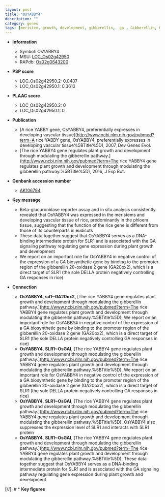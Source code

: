 ```yaml
---
layout: post
title: "OsYABBY4"
description: ""
category: genes
tags: [meristem, growth, development, gibberellin,  ga , Gibberellin, GA, GA biosynthetic, plant growth]
---
```


* **Information**  
    + Symbol: OsYABBY4  
    + MSU: [LOC_Os02g42950](http://rice.plantbiology.msu.edu/cgi-bin/ORF_infopage.cgi?orf=LOC_Os02g42950)  
    + RAPdb: [Os02g0643200](http://rapdb.dna.affrc.go.jp/viewer/gbrowse_details/irgsp1?name=Os02g0643200)  

* **PSP score**  
    + LOC_Os02g42950.2: 0.0407 
    + LOC_Os02g42950.1: 0.3613 

* **PLAAC score**  
    + LOC_Os02g42950.2: 0 
    + LOC_Os02g42950.1: 0 

* **Publication**  
    + [A rice YABBY gene, OsYABBY4, preferentially expresses in developing vascular tissue](http://www.ncbi.nlm.nih.gov/pubmed?term=A rice YABBY gene, OsYABBY4, preferentially expresses in developing vascular tissue%5BTitle%5D), 2007, Dev Genes Evol.
    + [The rice YABBY4 gene regulates plant growth and development through modulating the gibberellin pathway.](http://www.ncbi.nlm.nih.gov/pubmed?term=The rice YABBY4 gene regulates plant growth and development through modulating the gibberellin pathway.%5BTitle%5D), 2016, J Exp Bot.

* **Genbank accession number**  
    + [AK106784](http://www.ncbi.nlm.nih.gov/nuccore/AK106784)

* **Key message**  
    + Beta-glucuronidase reporter assay and in situ analysis consistently revealed that OsYABBY4 was expressed in the meristems and developing vascular tissue of rice, predominantly in the phloem tissue, suggesting that the function of the rice gene is different from those of its counterparts in eudicots
    + These data together suggest that OsYABBY4 serves as a DNA-binding intermediate protein for SLR1 and is associated with the GA signaling pathway regulating gene expression during plant growth and development
    + We report on an important role for OsYABBY4 in negative control of the expression of a GA biosynthetic gene by binding to the promoter region of the gibberellin 20-oxidase 2 gene (GA20ox2), which is a direct target of SLR1 (the sole DELLA protein negatively controlling GA responses in rice)

* **Connection**  
    + __OsYABBY4__, __sd1~GA20ox2__, [The rice YABBY4 gene regulates plant growth and development through modulating the gibberellin pathway.](http://www.ncbi.nlm.nih.gov/pubmed?term=The rice YABBY4 gene regulates plant growth and development through modulating the gibberellin pathway.%5BTitle%5D), We report on an important role for OsYABBY4 in negative control of the expression of a GA biosynthetic gene by binding to the promoter region of the gibberellin 20-oxidase 2 gene (GA20ox2), which is a direct target of SLR1 (the sole DELLA protein negatively controlling GA responses in rice)
    + __OsYABBY4__, __SLR1~OsGAI__, [The rice YABBY4 gene regulates plant growth and development through modulating the gibberellin pathway.](http://www.ncbi.nlm.nih.gov/pubmed?term=The rice YABBY4 gene regulates plant growth and development through modulating the gibberellin pathway.%5BTitle%5D), We report on an important role for OsYABBY4 in negative control of the expression of a GA biosynthetic gene by binding to the promoter region of the gibberellin 20-oxidase 2 gene (GA20ox2), which is a direct target of SLR1 (the sole DELLA protein negatively controlling GA responses in rice)
    + __OsYABBY4__, __SLR1~OsGAI__, [The rice YABBY4 gene regulates plant growth and development through modulating the gibberellin pathway.](http://www.ncbi.nlm.nih.gov/pubmed?term=The rice YABBY4 gene regulates plant growth and development through modulating the gibberellin pathway.%5BTitle%5D), OsYABBY4 also suppresses the expression level of SLR1 and interacts with SLR1 protein
    + __OsYABBY4__, __SLR1~OsGAI__, [The rice YABBY4 gene regulates plant growth and development through modulating the gibberellin pathway.](http://www.ncbi.nlm.nih.gov/pubmed?term=The rice YABBY4 gene regulates plant growth and development through modulating the gibberellin pathway.%5BTitle%5D), These data together suggest that OsYABBY4 serves as a DNA-binding intermediate protein for SLR1 and is associated with the GA signaling pathway regulating gene expression during plant growth and development

[//]: # * **Key figures**  


